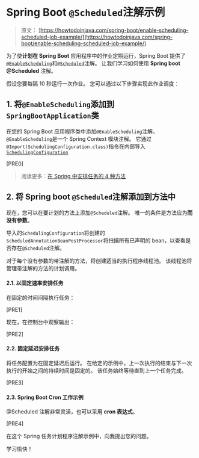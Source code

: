 # Spring Boot `@Scheduled`注解示例

> 原文： [https://howtodoinjava.com/spring-boot/enable-scheduling-scheduled-job-example/](https://howtodoinjava.com/spring-boot/enable-scheduling-scheduled-job-example/)

为了使**计划在 Spring Boot** 应用程序中的作业定期运行，Spring Boot 提供了[`@EnableScheduling`](https://docs.spring.io/spring/docs/current/javadoc-api/org/springframework/scheduling/annotation/EnableScheduling.html)和[`@Scheduled`](https://docs.spring.io/spring/docs/current/javadoc-api/org/springframework/scheduling/annotation/Scheduled.html)注解。 让我们学习如何使用 **Spring boot @Scheduled** 注解。

假设您要每隔 10 秒运行一次作业。 您可以通过以下步骤实现此作业调度：

## 1\. 将`@EnableScheduling`添加到`SpringBootApplication`类

在您的 Spring Boot 应用程序类中添加`@EnableScheduling`注解。 `@EnableScheduling`是一个 Spring Context 模块注解。 它通过`@Import(SchedulingConfiguration.class)`指令在内部导入[`SchedulingConfiguration`](https://docs.spring.io/spring/docs/current/javadoc-api/org/springframework/scheduling/annotation/SchedulingConfiguration.html)

[PRE0]

> 阅读更多：[在 Spring 中安排任务的 4 种方法](https://howtodoinjava.com/spring-core/4-ways-to-schedule-tasks-in-spring-3-scheduled-example/)

## 2\. 将 Spring boot `@Scheduled`注解添加到方法中

现在，您可以在要计划的方法上添加`@Scheduled`注解。 唯一的条件是方法应为**而没有参数**。

导入的`SchedulingConfiguration`将创建的`ScheduledAnnotationBeanPostProcessor`将扫描所有已声明的 bean，以查看是否存在`@Scheduled`注解。

对于每个没有参数的带注解的方法，将创建适当的执行程序线程池。 该线程池将管理带注解的方法的计划调用。

#### 2.1. 以固定速率安排任务

在固定的时间间隔执行任务：

[PRE1]

现在，在控制台中观察输出：

[PRE2]

#### 2.2. 固定延迟安排任务

将任务配置为在固定延迟后运行。 在给定的示例中，上一次执行的结束与下一次执行的开始之间的持续时间是固定的。 该任务始终等待直到上一个任务完成。

[PRE3]

#### 2.3. Spring Boot Cron 工作示例

@Scheduled 注解非常灵活，也可以采用 **cron 表达式**。

[PRE4]

在这个 Spring 任务计划程序注解示例中，向我提出您的问题。

学习愉快！